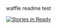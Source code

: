 waffle readme test

[![Stories in Ready](https://badge.waffle.io/quifor/tasks.png)](http://waffle.io/quifor/tasks)
